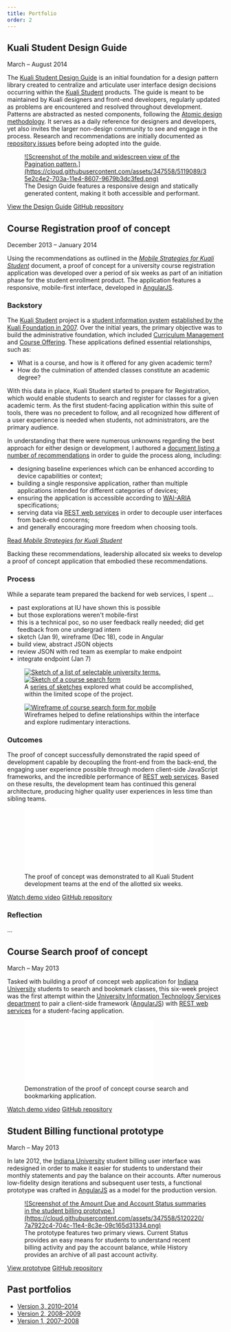 ```yaml
---
title: Portfolio
order: 2
---
```


## Kuali Student Design Guide

<time datetime="2014-03">March</time> &ndash; <time datetime="2014-08">August 2014</time>

The [Kuali Student Design Guide](http://ksux.github.io/ks-design-guide/) is an initial foundation for a design pattern library created to centralize and articulate user interface design decisions occurring within the [Kuali Student](http://www.kuali.org/ks) products. The guide is meant to be maintained by Kuali designers and front-end developers, regularly updated as problems are encountered and resolved throughout development. Patterns are abstracted as nested components, following the [Atomic design methodology](http://bradfrost.com/blog/post/atomic-web-design/). It serves as a daily reference for designers and developers, yet also invites the larger non-design community to see and engage in the process. Research and recommendations are initially documented as [repository issues](https://github.com/ksux/ks-design-guide/issues) before being adopted into the guide.

<figure class="Figure">
  <a class="Figure-imgLink" href="https://cloud.githubusercontent.com/assets/347558/5119089/35e2c4e2-703a-11e4-8607-9679b3dc3fed.png">
![Screenshot of the mobile and widescreen view of the Pagination pattern.](https://cloud.githubusercontent.com/assets/347558/5119089/35e2c4e2-703a-11e4-8607-9679b3dc3fed.png)
  </a>
  <figcaption class="Figure-caption">The Design Guide features a responsive design and statically generated content, making it both accessible and performant.</figcaption>
</figure>

<a class="Button" href="http://ksux.github.io/ks-design-guide/">View the Design Guide</a>
<a class="Button" href="https://github.com/ksux/ks-design-guide">GitHub repository</a>

## Course Registration proof of concept

<time datetime="2013-12">December 2013</time> &ndash; <time datetime="2014-01">January 2014</time>

Using the recommendations as outlined in the [<cite>Mobile Strategies for Kuali Student</cite>](/articles/mobile-strategies-for-kuali-student) document, a proof of concept for a university course registration application was developed over a period of six weeks as part of an initiation phase for the student enrollment product. The application features a responsive, mobile-first interface, developed in [AngularJS](https://angularjs.org/).

### Backstory

The [Kuali Student](http://www.kuali.org/ks) project is a [student information system](http://en.wikipedia.org/wiki/Student_information_system) [established by the Kuali Foundation in 2007](http://www.kuali.org/about/history). Over the initial years, the primary objective was to build the administrative foundation, which included [Curriculum Management](http://www.kuali.org/ks/functionality/cm) and [Course Offering](http://www.kuali.org/ks/functionality/enr). These applications defined essential relationships, such as:

* What is a course, and how is it offered for any given academic term?
* How do the culmination of attended classes constitute an academic degree?

With this data in place, Kuali Student started to prepare for Registration, which would enable students to search and register for classes for a given academic term. As the first student-facing application within this suite of tools, there was no precedent to follow, and all recognized how different of a user experience is needed when students, not administrators, are the primary audience.

In understanding that there were numerous unknowns regarding the best approach for either design or development, I authored a [document listing a number of recommendations](/articles/mobile-strategies-for-kuali-student) in order to guide the process along, including:

* designing baseline experiences which can be enhanced according to device capabilities or context;
* building a single responsive application, rather than multiple applications intended for different categories of devices;
* ensuring the application is accessible according to [WAI-ARIA](http://en.wikipedia.org/wiki/WAI-ARIA) specifications;
* serving data via [REST web services](http://en.wikipedia.org/wiki/Representational_state_transfer) in order to decouple user interfaces from back-end concerns;
* and generally encouraging more freedom when choosing tools.

<a class="Button" href="/articles/mobile-strategies-for-kuali-student">Read <cite>Mobile Strategies for Kuali Student</cite></a>

Backing these recommendations, leadership allocated six weeks to develop a proof of concept application that embodied these recommendations.

### Process

While a separate team prepared the backend for web services, I spent ...

* past explorations at IU have shown this is possible
* but those explorations weren't mobile-first
* this is a technical poc, so no user feedback really needed; did get feedback from one undergrad intern
* sketch (Jan 9), wireframe (Dec 18), code in Angular
* build view, abstract JSON objects
* review JSON with red team as exemplar to make endpoint
* integrate endpoint (Jan 7)

<figure class="Figure">
  <a class="Figure-imgLink" href="https://cloud.githubusercontent.com/assets/347558/5187105/bd27c6a2-7498-11e4-8da6-97ed00a63837.jpg">
    <img src="https://cloud.githubusercontent.com/assets/347558/5187105/bd27c6a2-7498-11e4-8da6-97ed00a63837.jpg" alt="Sketch of a list of selectable university terms."/>
  </a>
  <a class="Figure-imgLink" href="https://cloud.githubusercontent.com/assets/347558/5187153/12ab7d12-7499-11e4-81dd-de3e01e2727d.jpg">
    <img src="https://cloud.githubusercontent.com/assets/347558/5187153/12ab7d12-7499-11e4-81dd-de3e01e2727d.jpg" alt="Sketch of a course search form"/>
  </a>
  <figcaption class="Figure-caption">A <a href="https://www.dropbox.com/s/jmpv8o0fre3xuua/ks-cr-poc-2014-01-09-sketches.pdf?dl=0">series of sketches</a> explored what could be accomplished, within the limited scope of the project.</figcaption>
</figure>

<figure class="Figure">
<a class="Figure-imgLink" href="https://cloud.githubusercontent.com/assets/347558/5187445/392b4858-749b-11e4-9837-9995c39bb213.png">
<img src="https://cloud.githubusercontent.com/assets/347558/5187445/392b4858-749b-11e4-9837-9995c39bb213.png" alt="Wireframe of course search form for mobile"/>
</a>
<figcaption class="Figure-caption">Wireframes helped to define relationships within the interface and explore rudimentary interactions.</figcaption>
</figure>

### Outcomes

The proof of concept successfully demonstrated the rapid speed of development capable by decoupling the front-end from the back-end, the engaging user experience possible through modern client-side JavaScript frameworks, and the incredible performance of [REST web services](http://en.wikipedia.org/wiki/Representational_state_transfer). Based on these results, the development team has continued this general architecture, producing higher quality user experiences in less time than sibling teams.

<figure class="Figure">
  <div class="Embed">
    <iframe src="//player.vimeo.com/video/112133422?title=0&amp;byline=0&amp;portrait=0" frameborder="0" webkitallowfullscreen mozallowfullscreen allowfullscreen></iframe>
  </div>
  <figcaption class="Figure-caption">The proof of concept was demonstrated to all Kuali Student development teams at the end of the allotted six weeks.</figcaption>
</figure>

<a class="Button" href="https://vimeo.com/112133422">Watch demo video</a>
<a class="Button" href="https://github.com/ksux/kscr-poc">GitHub repository</a>

### Reflection

...

## Course Search proof of concept

<time datetime="2013-03">March</time> &ndash; <time datetime="2013-05">May 2013</time>

Tasked with building a proof of concept web application for [Indiana University](http://www.iu.edu/) students to search and bookmark classes, this six-week project was the first attempt within the [University Information Technology Services department](http://uits.iu.edu/) to pair a client-side framework ([AngularJS](https://angularjs.org/)) with [REST web services](http://en.wikipedia.org/wiki/Representational_state_transfer) for a student-facing application.

<figure class="Figure">
  <div class="Embed">
    <iframe src="//player.vimeo.com/video/111944142?title=0&amp;byline=0&amp;portrait=0" frameborder="0" webkitallowfullscreen mozallowfullscreen allowfullscreen></iframe>
  </div>
  <figcaption class="Figure-caption">Demonstration of the proof of concept course search and bookmarking application.</figcaption>
</figure>

<a class="Button" href="https://vimeo.com/111944142">Watch demo video</a>
<a class="Button" href="https://github.com/pxa/course-search">GitHub repository</a>

## Student Billing functional prototype

<time datetime="2013-03">March</time> &ndash; <time datetime="2013-05">May 2013</time>

In late 2012, the [Indiana University](http://www.iu.edu/) student billing user interface was redesigned in order to make it easier for students to understand their monthly statements and pay the balance on their accounts. After numerous low-fidelity design iterations and subsequent user tests, a functional prototype was crafted in [AngularJS](https://angularjs.org/) as a model for the production version.

<figure class="Figure">
  <a class="Figure-imgLink" href="https://cloud.githubusercontent.com/assets/347558/5120220/7a7922c4-704c-11e4-8c3e-09c165d31334.png">
![Screenshot of the Amount Due and Account Status summaries in the student billing prototype.](https://cloud.githubusercontent.com/assets/347558/5120220/7a7922c4-704c-11e4-8c3e-09c165d31334.png)
  </a>
  <figcaption class="Figure-caption">The prototype features two primary views. Current Status provides an easy means for students to understand recent billing activity and pay the account balance, while History provides an archive of all past account activity.</figcaption>
</figure>

<a class="Button" href="http://pxa.github.io/billing">View prototype</a>
<a class="Button" href="https://github.com/pxa/billing">GitHub repository</a>

## Past portfolios

- [Version 3, 2010&ndash;2014](http://v3.bash.am)
- [Version 2, 2008&ndash;2009](http://v2.bash.am)
- [Version 1, 2007&ndash;2008](http://v1.bash.am)
